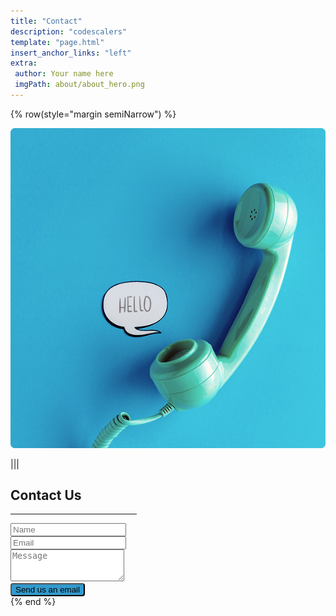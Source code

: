 ```yaml
---
title: "Contact"
description: "codescalers"
template: "page.html"
insert_anchor_links: "left"
extra:
 author: Your name here
 imgPath: about/about_hero.png
---
```


<div class="container mx-auto">
{% row(style="margin semiNarrow") %}

![Image](contact_hero.png#mx-auto)

|||

<div>
<h2 class="blue font-bold">Contact Us</h2>
<hr class="mb-4" style="border-width: 1px; width:40%; border-color: #3399CC;">

<form class="w-full mt-10 contact_form" method="POST" name="contact_form" action="https://formspree.io/f/mknykkel">
  <div class="alert" style="display: none;"></div>
  <input type="hidden" name="_next" value="/thanks" />
  <input type="hidden" name="smtp_key" value="None" />
  <input type="hidden" name="receiver_email" value="info@codescalers.com" />
  <input type="hidden" name="format" value="json" />
  <input type="hidden" name="subject" value="About CodeScalers.com" />
  <input type="hidden" name="g-recaptcha-response" id="recaptchaResponse" />
  
  <div style="display: none;">
    <input type="text" id="honeypot" name="honeypot" />
  </div>
  
  <div class="form-group mb-6">
    <input name="sender_name" required placeholder="Name" class="form-control input-lg w-full px-3 py-3 text-sm font-normal text-gray-700 bg-white border border-solid border-gray-300 rounded focus:text-gray-700 focus:bg-white focus:border-blue-600 focus:outline-none" type="text" />
  </div>
  
  <div class="form-group mb-6">
    <input name="sender_email" required placeholder="Email" class="form-control input-lg w-full px-3 py-3 text-sm font-normal text-gray-700 bg-white border border-solid border-gray-300 rounded focus:text-gray-700 focus:bg-white focus:border-blue-600 focus:outline-none" type="email" />
  </div>
  
  <div class="form-group mb-6">
    <textarea name="body" required rows="3" placeholder="Message" class="form-control input-lg w-full px-3 py-1.5 text-sm font-normal text-gray-700 bg-white border border-solid border-gray-300 rounded focus:text-gray-700 focus:bg-white focus:border-blue-600 focus:outline-none"></textarea>
  </div>

  <!-- Google reCAPTCHA -->
  <div class="g-recaptcha mb-5" data-sitekey="6LfcCvgqAAAAAGOkHnYk3LjljN5Qn3-xjQS1t9iv"></div>
  
  <button type="submit" class="text-white apply w-full my-4" data-loading-text="Sending...">
    Send us an email
  </button>
</form>
</div>
{% end %}
</div>

<!-- Add Google reCAPTCHA Script -->
<script>
document.querySelector("form").addEventListener("submit", function (e) {
  e.preventDefault();
  var form = this;

  grecaptcha.ready(function () {
    grecaptcha.execute("6LfcCvgqAAAAAGOkHnYk3LjljN5Qn3-xjQS1t9iv", { action: "submit" })
      .then(function (token) {
        document.getElementById("recaptchaResponse").value = token;
        form.submit(); // ✅ Correctly submitting the form now
      })
      .catch(function (error) {
        console.error("reCAPTCHA Error:", error);
      });
  });
});
</script>


<style scoped>
  .apply {
    background-color: #3399CC !important;
    border-radius: 4px !important;
  }
  .apply:hover {
    background-color: #54b0df !important;
  }
</style>
